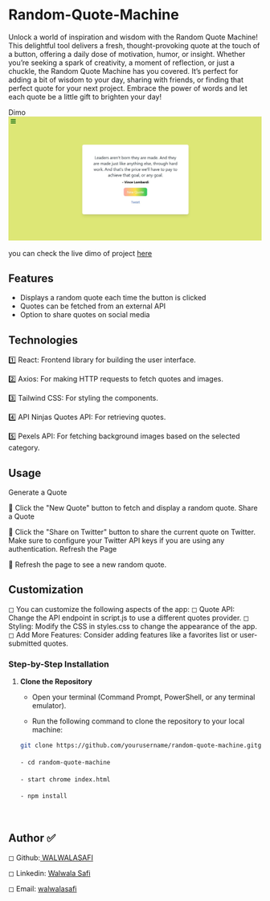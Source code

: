 # Random-Quote-Machine


Unlock a world of inspiration and wisdom with the Random Quote Machine! This delightful tool delivers a fresh, thought-provoking quote at the touch of a button, offering a daily dose of motivation, humor, or insight. Whether you’re seeking a spark of creativity, a moment of reflection, or just a chuckle, the Random Quote Machine has you covered. It’s perfect for adding a bit of wisdom to your day, sharing with friends, or finding that perfect quote for your next project. Embrace the power of words and let each quote be a little gift to brighten your day!

Dimo
![pic](<New folder/SharedScreenshot.jpg>)


you can check the live dimo of project [here](https://walwalasafi.github.io/Random-Quote-Machine/)

## Features

- Displays a random quote each time the button is clicked
- Quotes can be fetched from an external API
- Option to share quotes on social media


## Technologies 
1️⃣  React: Frontend library for building the user interface.

2️⃣  Axios: For making HTTP requests to fetch quotes and images.

3️⃣  Tailwind CSS: For styling the components.

4️⃣  API Ninjas Quotes API: For retrieving quotes.

5️⃣  Pexels API: For fetching background images based on the selected category.


## Usage
Generate a Quote


🔹 Click the "New Quote" button to fetch and display a random quote.
Share a Quote


🔹 Click the "Share on Twitter" button to share the current quote on Twitter.
Make sure to configure your Twitter API keys if you are using any authentication.
Refresh the Page


🔹 Refresh the page to see a new random quote.


## Customization
◻  You can customize the following aspects of the app:
◻  Quote API: Change the API endpoint in script.js to use a different quotes provider.
◻  Styling: Modify the CSS in styles.css to change the appearance of the app.
◻  Add More Features: Consider adding features like a favorites list or user-submitted quotes.



### Step-by-Step Installation

1. **Clone the Repository**
   - Open your terminal (Command Prompt, PowerShell, or any terminal emulator).

   - Run the following command to clone the repository to your local machine:
   ```bash
   git clone https://github.com/yourusername/random-quote-machine.gitgit
   
   - cd random-quote-machine

   - start chrome index.html

   - npm install




## Author ✅
◻ Github:[ WALWALASAFI ](https://github.com/WALWALASAFI/product-landing-page.git)

◻ Linkedin:  [ Walwala Safi ](https://www.linkedin.com/in/walwala-safi-65b56530a/)

◻ Email: [ walwalasafi](walwalasafi99@gmail.com)





